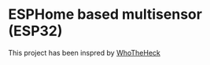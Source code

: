 # ESPHome based multisensor (ESP32)
This project has been inspred by [WhoTheHeck](https://github.com/WhoTheHeck/ESP8266-Multisensor)
